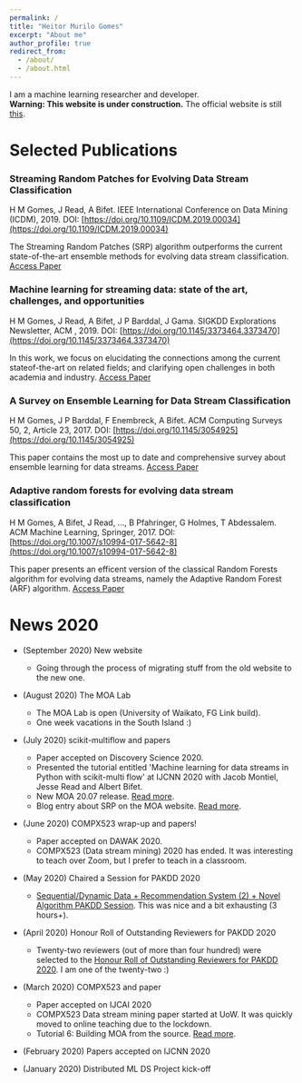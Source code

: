 ```yaml
---
permalink: /
title: "Heitor Murilo Gomes"
excerpt: "About me"
author_profile: true
redirect_from: 
  - /about/
  - /about.html
---
```



I am a machine learning researcher and developer.  
**Warning: This website is under construction.** The official website is still [this](https://heitormurilogomes.wixsite.com/heitor-murilo-gomes).

Selected Publications
======

### Streaming Random Patches for Evolving Data Stream Classification 
H M Gomes, J Read, A Bifet. IEEE International Conference on Data Mining (ICDM), 2019. DOI: [https://doi.org/10.1109/ICDM.2019.00034](https://doi.org/10.1109/ICDM.2019.00034)

The Streaming Random Patches (SRP) algorithm outperforms the current state-of-the-art ensemble methods for evolving data stream classification. [Access Paper](https://www.researchgate.net/publication/338943432_Streaming_Random_Patches_for_Evolving_Data_Stream_Classification)

### Machine learning for streaming data: state of the art, challenges, and opportunities
H M Gomes, J Read, A Bifet, J P Barddal, J Gama. SIGKDD Explorations Newsletter, ACM , 2019. DOI: [https://doi.org/10.1145/3373464.3373470](https://doi.org/10.1145/3373464.3373470)
 
In this work, we focus on elucidating the connections among the current stateof-the-art on related fields; and clarifying open challenges in both academia and industry. [Access Paper](https://www.researchgate.net/publication/337581742_Machine_learning_for_streaming_data_state_of_the_art_challenges_and_opportunities)

### A Survey on Ensemble Learning for Data Stream Classification
H M Gomes, J P Barddal, F Enembreck, A Bifet. ACM Computing Surveys 50, 2, Article 23, 2017. DOI: [https://doi.org/10.1145/3054925](https://doi.org/10.1145/3054925)
 
This paper contains the most up to date and comprehensive survey about ensemble learning for data streams.  [Access Paper](https://www.researchgate.net/publication/315698712_A_Survey_on_Ensemble_Learning_for_Data_Stream_Classification)

### Adaptive random forests for evolving data stream classiﬁcation
H M Gomes, A Bifet, J Read, ..., B Pfahringer, G Holmes, T Abdessalem. ACM Machine Learning, Springer, 2017. DOI: [https://doi.org/10.1007/s10994-017-5642-8](https://doi.org/10.1007/s10994-017-5642-8)
 
This paper presents an efficent version of the classical Random Forests algorithm for evolving data streams, namely the Adaptive Random Forest (ARF) algorithm. [Access Paper](https://www.researchgate.net/publication/317579226_Adaptive_random_forests_for_evolving_data_stream_classification)

News 2020
======

* (September 2020) New website
    * Going through the process of migrating stuff from the old website to the new one. 

* (August 2020) The MOA Lab
    * The MOA Lab is open (University of Waikato, FG Link build). 
    * One week vacations in the South Island :)

* (July 2020) scikit-multiflow and papers
    * Paper accepted on Discovery Science 2020. 
    * Presented the tutorial entitled 'Machine learning  for data streams in Python with scikit-multi flow' at IJCNN 2020 with Jacob Montiel, Jesse Read and Albert Bifet. 
    * New MOA 20.07 release. [Read more](https://moa.cms.waikato.ac.nz/new-release-of-moa-20-07/). 
    * Blog entry about SRP on the MOA website. [Read more](https://moa.cms.waikato.ac.nz/streaming-random-patches/). 

* (June 2020) COMPX523 wrap-up and papers!
    * Paper accepted on DAWAK 2020. 
    * COMPX523 (Data stream mining) 2020 has ended. It was interesting to teach over Zoom, but I prefer to teach in a classroom. 

* (May 2020) Chaired a Session for PAKDD 2020
    * [Sequential/Dynamic Data + Recommendation System (2) + Novel Algorithm PAKDD Session](https://www.pakdd2020.org/program.html#s6). This was nice and a bit exhausting (3 hours+). 

* (April 2020) Honour Roll of Outstanding Reviewers for PAKDD 2020
    * Twenty-two reviewers (out of more than four hundred) were selected to the [Honour Roll of Outstanding Reviewers for PAKDD 2020](https://www.pakdd2020.org/programcommittee.html). I am one of the twenty-two :)

* (March 2020) COMPX523 and paper
    * Paper accepted on IJCAI 2020
    * COMPX523 Data stream mining paper started at UoW. It was quickly moved to online teaching due to the lockdown. 
    * Tutorial 6: Building MOA from the source. [Read more](https://moa.cms.waikato.ac.nz/tutorial-6-building-moa-from-the-source/).

* (February 2020) Papers accepted on IJCNN 2020

* (January 2020) Distributed ML DS Project kick-off
